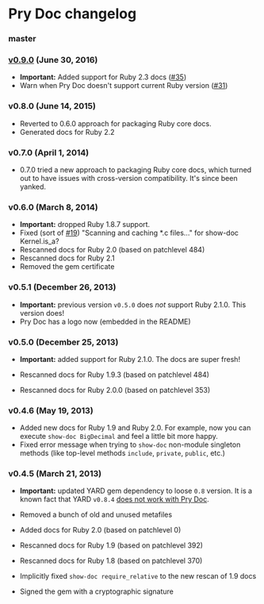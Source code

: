 Pry Doc changelog
=================

### master

### [v0.9.0][v0.9.0] (June 30, 2016)

* **Important:** Added support for Ruby 2.3 docs
  ([#35](https://github.com/pry/pry-doc/pull/35))
* Warn when Pry Doc doesn't support current Ruby version
  ([#31](https://github.com/pry/pry-doc/pull/31))

### v0.8.0 (June 14, 2015)

* Reverted to 0.6.0 approach for packaging Ruby core docs.
* Generated docs for Ruby 2.2

### v0.7.0 (April 1, 2014)

* 0.7.0 tried a new approach to packaging Ruby core docs, which turned out to
  have issues with cross-version compatibility. It's since been yanked.

### v0.6.0 (March 8, 2014)

* **Important:** dropped Ruby 1.8.7 support.
* Fixed (sort of [#19](https://github.com/pry/pry-doc/pull/19)) "Scanning and caching *.c files..." for show-doc Kernel.is_a?
* Rescanned docs for Ruby 2.0 (based on patchlevel 484)
* Rescanned docs for Ruby 2.1
* Removed the gem certificate

### v0.5.1 (December 26, 2013)

* **Important:** previous version `v0.5.0` does _not_ support Ruby 2.1.0. This
  version does!
* Pry Doc has a logo now (embedded in the README)

### v0.5.0 (December 25, 2013)

* **Important:** added support for Ruby 2.1.0. The docs are super fresh!

* Rescanned docs for Ruby 1.9.3 (based on patchlevel 484)
* Rescanned docs for Ruby 2.0.0 (based on patchlevel 353)

### v0.4.6 (May 19, 2013)

* Added new docs for Ruby 1.9 and Ruby 2.0. For example, now you can execute
  `show-doc BigDecimal` and feel a little bit more happy.
* Fixed error message when trying to `show-doc` non-module singleton methods (like
  top-level methods `include`, `private`, `public`, etc.)

### v0.4.5 (March 21, 2013)

* **Important:** updated YARD gem dependency to loose `0.8` version. It is a
  known fact that YARD `v0.8.4` [does not work with Pry Doc][yard648].

* Removed a bunch of old and unused metafiles
* Added docs for Ruby 2.0 (based on patchlevel 0)
* Rescanned docs for Ruby 1.9 (based on patchlevel 392)
* Rescanned docs for Ruby 1.8 (based on patchlevel 370)
* Implicitly fixed `show-doc require_relative` to the new rescan of 1.9 docs
* Signed the gem with a cryptographic signature

[yard648]: https://github.com/lsegal/yard/issues/648
[v0.9.0]: https://github.com/pry/pry-doc/releases/tag/v0.9.0
